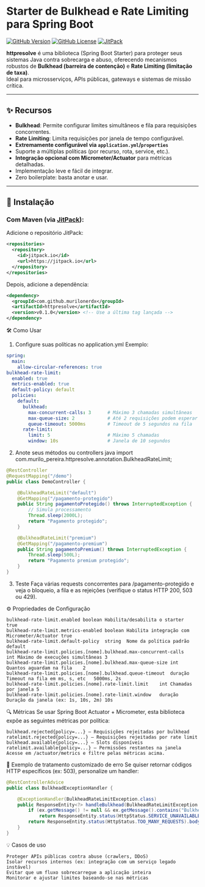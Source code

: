 #  Starter de Bulkhead e Rate Limiting para Spring Boot

[![GitHub Version](https://img.shields.io/github/v/tag/murilonerdx/httpresolve?label=Release)](https://github.com/murilonerdx/httpresolve/tags)
[![GitHub License](https://img.shields.io/github/license/murilonerdx/httpresolve)](https://github.com/murilonerdx/httpresolve/blob/main/LICENSE)
[![JitPack](https://jitpack.io/v/murilonerdx/httpresolve.svg)](https://jitpack.io/#murilonerdx/httpresolve)

**httpresolve** é uma biblioteca (Spring Boot Starter) para proteger seus sistemas Java contra sobrecarga e abuso, oferecendo mecanismos robustos de **Bulkhead (barreira de contenção)** e **Rate Limiting (limitação de taxa)**.  
Ideal para microsserviços, APIs públicas, gateways e sistemas de missão crítica.

---

## ✨ Recursos

- **Bulkhead**: Permite configurar limites simultâneos e fila para requisições concorrentes.
- **Rate Limiting**: Limita requisições por janela de tempo configurável.
- **Extremamente configurável via `application.yml`/`properties`**
- Suporte a múltiplas políticas (por recurso, rota, service, etc.).
- **Integração opcional com Micrometer/Actuator** para métricas detalhadas.
- Implementação leve e fácil de integrar.
- Zero boilerplate: basta anotar e usar.

---

## 🚀 Instalação

### Com Maven (via [JitPack](https://jitpack.io/#murilonerdx/httpresolve)):

Adicione o repositório JitPack:

```xml
<repositories>
  <repository>
    <id>jitpack.io</id>
    <url>https://jitpack.io</url>
  </repository>
</repositories>
```
Depois, adicione a dependência:

```xml
<dependency>
  <groupId>com.github.murilonerdx</groupId>
  <artifactId>httpresolve</artifactId>
  <version>v0.1.0</version> <!-- Use a última tag lançada -->
</dependency>
```

🛠️ Como Usar
1. Configure suas políticas no application.yml
   Exemplo:

```yaml
spring:
  main:
    allow-circular-references: true
bulkhead-rate-limit:
  enabled: true
  metrics-enabled: true
  default-policy: default
  policies:
    default:
      bulkhead:
        max-concurrent-calls: 3      # Máximo 3 chamadas simultâneas
        max-queue-size: 2            # Até 2 requisições podem esperar
        queue-timeout: 5000ms        # Timeout de 5 segundos na fila
      rate-limit:
        limit: 5                     # Máximo 5 chamadas
        window: 10s                  # Janela de 10 segundos
```

2. Anote seus métodos ou controllers
   java
   import com.murilo_pereira.httpresolve.annotation.BulkheadRateLimit;

```java
@RestController
@RequestMapping("/demo")
public class DemoController {

    @BulkheadRateLimit("default")
    @GetMapping("/pagamento-protegido")
    public String pagamentoProtegido() throws InterruptedException {
        // Simula processamento
        Thread.sleep(2000L);
        return "Pagamento protegido";
    }

    @BulkheadRateLimit("premium")
    @GetMapping("/pagamento-premium")
    public String pagamentoPremium() throws InterruptedException {
        Thread.sleep(500L);
        return "Pagamento premium protegido";
    }
}
```

3. Teste
   Faça várias requests concorrentes para /pagamento-protegido e veja o bloqueio, a fila e as rejeições
   (verifique o status HTTP 200, 503 ou 429).

⚙️ Propriedades de Configuração

```
bulkhead-rate-limit.enabled	boolean	Habilita/desabilita o starter	true
bulkhead-rate-limit.metrics-enabled	boolean	Habilita integração com Micrometer/Actuator	true
bulkhead-rate-limit.default-policy	string	Nome da política padrão	default
bulkhead-rate-limit.policies.[nome].bulkhead.max-concurrent-calls	int	Máximo de execuções simultâneas	3
bulkhead-rate-limit.policies.[nome].bulkhead.max-queue-size	int	Quantos aguardam na fila	2
bulkhead-rate-limit.policies.[nome].bulkhead.queue-timeout	duração	Timeout na fila em ms, s, etc	5000ms, 2s
bulkhead-rate-limit.policies.[nome].rate-limit.limit	int	Chamadas por janela	5
bulkhead-rate-limit.policies.[nome].rate-limit.window	duração	Duração da janela (ex: 1s, 10s, 2m)	10s
```

🔍 Métricas
Se usar Spring Boot Actuator + Micrometer, esta biblioteca expõe as seguintes métricas por política:
```
bulkhead.rejected{policy=...} — Requisições rejeitadas por bulkhead
ratelimit.rejected{policy=...} — Requisições rejeitadas por rate limit
bulkhead.available{policy=...} — Slots disponíveis
ratelimit.available{policy=...} — Permissões restantes na janela
Acesse em /actuator/metrics e filtre pelas métricas acima.
```

🔐 Exemplo de tratamento customizado de erro
Se quiser retornar códigos HTTP específicos (ex: 503), personalize um handler:

```java
@RestControllerAdvice
public class BulkheadExceptionHandler {

	@ExceptionHandler(BulkheadRateLimitException.class)
    public ResponseEntity<?> handleBulkhead(BulkheadRateLimitException ex) {
        if (ex.getMessage() != null && ex.getMessage().contains("Bulkhead"))
            return ResponseEntity.status(HttpStatus.SERVICE_UNAVAILABLE).body("Serviço ocupado, tente mais tarde.");
	    return ResponseEntity.status(HttpStatus.TOO_MANY_REQUESTS).body("Muitas requisições.");
	}
}
```

💡 Casos de uso
```
Proteger APIs públicas contra abuse (crawlers, DDoS)
Isolar recursos internos (ex: integração com um serviço legado instável)
Evitar que um fluxo sobrecarregue a aplicação inteira
Monitorar e ajustar limites baseando-se nas métricas
```
